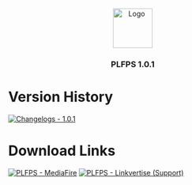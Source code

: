 <br/>
<p align="center">
  <a href="https://github.com/artsvn/PocketLoki">
    <img src="https://media.discordapp.net/attachments/1082425019218546868/1095767985853042970/pack_icon.png" alt="Logo" width="80" height="80">
  </a>

  <h3 align="center">PLFPS 1.0.1</h3>

</p>

# Version History

[![Changelogs - 1.0.1](https://img.shields.io/badge/Changelogs-1.0.1-0B0B0B?logo=https%3A%2F%2Fmedia.discordapp.net%2Fattachments%2F1082425019218546868%2F1095767985853042970%2Fpack_icon.png)](https://github.com/artsvn/plfps/blob/main/PLFPS/changelogs.txt)

# Download Links

[![PLFPS - MediaFire](https://img.shields.io/badge/PLFPS-MediaFire-0B0B0B?style=for-the-badge&logo=https%3A%2F%2Fgithub.com%2Fartsvn%2FPocketLoki)](https://rb.gy/56x8l)
[![PLFPS - Linkvertise (Support)](https://img.shields.io/badge/PLFPS-Linkvertise-0B0B0B?style=for-the-badge&logo=https%3A%2F%2Fgithub.com%2Fartsvn%2FPocketLoki)](https://link-hub.net/640073/plfps)
